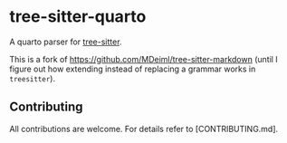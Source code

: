 # tree-sitter-quarto

A quarto parser for [tree-sitter](https://github.com/tree-sitter/).

This is a fork of <https://github.com/MDeiml/tree-sitter-markdown>
(until I figure out how extending instead of replacing a grammar works in `treesitter`).

## Contributing

All contributions are welcome. For details refer to [CONTRIBUTING.md].

